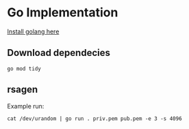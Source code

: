 # Go Implementation
[Install golang here]("https://go.dev/doc/install")

## Download dependecies
```
go mod tidy
```

## rsagen

Example run:
```
cat /dev/urandom | go run . priv.pem pub.pem -e 3 -s 4096
```
